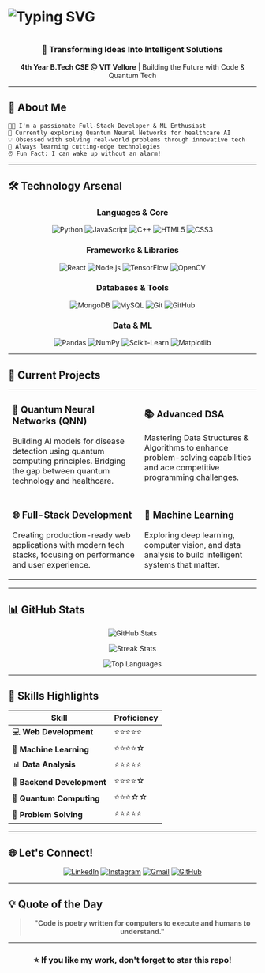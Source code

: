 # <div align="center">
# 
# ![Typing SVG](https://readme-typing-svg.herokuapp.com?font=Righteous&size=35&duration=3000&pause=1000&lines=Hi+%F0%9F%91%8B+I'm+Atharwa+Vatsyayan;Full-Stack+Developer;ML+Enthusiast;Quantum+Explorer)
# 
# </div>

<div align="center">

### 🚀 Transforming Ideas Into Intelligent Solutions

**4th Year B.Tech CSE @ VIT Vellore** | Building the Future with Code & Quantum Tech

</div>

---

## 🎯 About Me

```
👨‍💻 I'm a passionate Full-Stack Developer & ML Enthusiast
🔭 Currently exploring Quantum Neural Networks for healthcare AI
💡 Obsessed with solving real-world problems through innovative tech
🌱 Always learning cutting-edge technologies
⏰ Fun Fact: I can wake up without an alarm!
```

---

## 🛠️ Technology Arsenal

<div align="center">

### Languages & Core
![Python](https://img.shields.io/badge/Python-3776AB?style=for-the-badge&logo=python&logoColor=white)
![JavaScript](https://img.shields.io/badge/JavaScript-F7DF1E?style=for-the-badge&logo=javascript&logoColor=black)
![C++](https://img.shields.io/badge/C++-00599C?style=for-the-badge&logo=c%2B%2B&logoColor=white)
![HTML5](https://img.shields.io/badge/HTML5-E34F26?style=for-the-badge&logo=html5&logoColor=white)
![CSS3](https://img.shields.io/badge/CSS3-1572B6?style=for-the-badge&logo=css3&logoColor=white)

### Frameworks & Libraries
![React](https://img.shields.io/badge/React-61DAFB?style=for-the-badge&logo=react&logoColor=black)
![Node.js](https://img.shields.io/badge/Node.js-339933?style=for-the-badge&logo=node.js&logoColor=white)
![TensorFlow](https://img.shields.io/badge/TensorFlow-FF6F00?style=for-the-badge&logo=tensorflow&logoColor=white)
![OpenCV](https://img.shields.io/badge/OpenCV-5C3EE8?style=for-the-badge&logo=opencv&logoColor=white)

### Databases & Tools
![MongoDB](https://img.shields.io/badge/MongoDB-13AA52?style=for-the-badge&logo=mongodb&logoColor=white)
![MySQL](https://img.shields.io/badge/MySQL-4479A1?style=for-the-badge&logo=mysql&logoColor=white)
![Git](https://img.shields.io/badge/Git-F05033?style=for-the-badge&logo=git&logoColor=white)
![GitHub](https://img.shields.io/badge/GitHub-121011?style=for-the-badge&logo=github&logoColor=white)

### Data & ML
![Pandas](https://img.shields.io/badge/Pandas-150458?style=for-the-badge&logo=pandas&logoColor=white)
![NumPy](https://img.shields.io/badge/NumPy-013243?style=for-the-badge&logo=numpy&logoColor=white)
![Scikit-Learn](https://img.shields.io/badge/Scikit--Learn-F7931E?style=for-the-badge&logo=scikit-learn&logoColor=white)
![Matplotlib](https://img.shields.io/badge/Matplotlib-11557C?style=for-the-badge&logo=python&logoColor=white)

</div>

---

## 🚀 Current Projects

<table>
<tr>
<td>

### 🎯 Quantum Neural Networks (QNN)
Building AI models for disease detection using quantum computing principles. Bridging the gap between quantum technology and healthcare.

</td>
<td>

### 📚 Advanced DSA
Mastering Data Structures & Algorithms to enhance problem-solving capabilities and ace competitive programming challenges.

</td>
</tr>
<tr>
<td>

### 🌐 Full-Stack Development
Creating production-ready web applications with modern tech stacks, focusing on performance and user experience.

</td>
<td>

### 🤖 Machine Learning
Exploring deep learning, computer vision, and data analysis to build intelligent systems that matter.

</td>
</tr>
</table>

---

## 📊 GitHub Stats

<div align="center">

![GitHub Stats](https://github-readme-stats.vercel.app/api?username=snorelax08&theme=tokyonight&hide_border=false&include_all_commits=true&count_private=true&show_icons=true)

![Streak Stats](https://nirzak-streak-stats.vercel.app/?user=snorelax08&theme=tokyonight&hide_border=false)

![Top Languages](https://github-readme-stats.vercel.app/api/top-langs/?username=snorelax08&theme=tokyonight&hide_border=false&layout=compact)

</div>

---

## 🎨 Skills Highlights

<div align="center">

| Skill | Proficiency |
|-------|-------------|
| 💻 **Web Development** | ⭐⭐⭐⭐⭐ |
| 🤖 **Machine Learning** | ⭐⭐⭐⭐☆ |
| 📊 **Data Analysis** | ⭐⭐⭐⭐⭐ |
| 🔧 **Backend Development** | ⭐⭐⭐⭐☆ |
| 🌌 **Quantum Computing** | ⭐⭐⭐☆☆ |
| 🎯 **Problem Solving** | ⭐⭐⭐⭐⭐ |

</div>

---

## 🌐 Let's Connect!

<div align="center">

[![LinkedIn](https://img.shields.io/badge/LinkedIn-0077B5?style=for-the-badge&logo=linkedin&logoColor=white)](https://linkedin.com/in/AtharwaVatsyayan)
[![Instagram](https://img.shields.io/badge/Instagram-E4405F?style=for-the-badge&logo=instagram&logoColor=white)](https://instagram.com/atharwa.23)
[![Gmail](https://img.shields.io/badge/Gmail-D14836?style=for-the-badge&logo=gmail&logoColor=white)](mailto:atharwared@gmail.com)
[![GitHub](https://img.shields.io/badge/GitHub-121011?style=for-the-badge&logo=github&logoColor=white)](https://github.com/snorelax08)

</div>

---

## 💡 Quote of the Day

<div align="center">

> **"Code is poetry written for computers to execute and humans to understand."**

</div>

---

<div align="center">

### ⭐ If you like my work, don't forget to star this repo!

</div>
